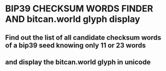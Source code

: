 # BIP39 CHECKSUM WORDS FINDER AND bitcan.world glyph display
## Find out the list of all candidate checksum words of a bip39 seed knowing only 11 or 23 words
## and display the bitcan.world glyph in unicode


